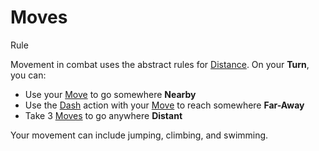 # Moves

Rule

Movement in combat uses the abstract rules for [Distance](../../pages/rules/distance.md). On your **Turn**, you can:

 * Use your [Move](../../pages/combat/moves.md) to go somewhere **Nearby**
 * Use the [Dash](../../pages/combat/actions.md#dash) action with your [Move](../../pages/combat/moves.md) to reach somewhere **Far-Away**
 * Take 3 [Moves](../../pages/combat/moves.md) to go anywhere **Distant**

Your movement can include jumping, climbing, and swimming.
